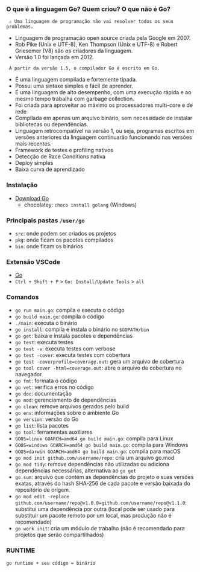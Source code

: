 ### O que é a linguagem Go? Quem criou? O que não é Go?

```
 ⚠️ Uma linguagem de programação não vai resolver todos os seus problemas.
```

- Linguagem de programação open source criada pela Google em 2007.
- Rob Pike (Unix e UTF-8), Ken Thompson (Unix e UTF-8) e Robert Griesemer (V8) são os criadores da linguagem.
- Versão 1.0 foi lançada em 2012.

```
 A partir da versão 1.5, o compilador Go é escrito em Go.
```

- É uma linguagem compilada e fortemente tipada.
- Possui uma sintaxe simples e fácil de aprender.
- É uma linguagem de alto desempenho, com uma execução rápida e ao mesmo tempo trabalha com garbage collection.
- Foi criada para aproveitar ao máximo os processadores multi-core e de rede
- Compilada em apenas um arquivo binário, sem necessidade de instalar bibliotecas ou dependências.
- Linguagem retrocompatível na versão 1, ou seja, programas escritos em versões anteriores da linguagem continuarão funcionando nas versões mais recentes.
- Framework de testes e profiling nativos
- Detecção de Race Conditions nativa
- Deploy simples
- Baixa curva de aprendizado

### Instalação

- [Download Go](https://golang.org/dl/)
  - chocolatey: `choco install golang` (Windows)

### Principais pastas `/user/go`

- `src`: onde podem ser criados os projetos
- `pkg`: onde ficam os pacotes compilados
- `bin`: onde ficam os binários

### Extensão VSCode

- [Go](https://marketplace.visualstudio.com/items?itemName=golang.Go)
- `Ctrl + Shift + P` > `Go: Install/Update Tools` > `all`

### Comandos

- `go run main.go`: compila e executa o código
- `go build main.go`: compila o código
- `./main`: executa o binário
- `go install`: compila e instala o binário no `$GOPATH/bin`
- `go get`: baixa e instala pacotes e dependências
- `go test`: executa testes
- `go test -v`: executa testes com verbose
- `go test -cover`: executa testes com cobertura
- `go test -coverprofile=coverage.out`: gera um arquivo de cobertura
- `go tool cover -html=coverage.out`: abre o arquivo de cobertura no navegador
- `go fmt`: formata o código
- `go vet`: verifica erros no código
- `go doc`: documentação
- `go mod`: gerenciamento de dependências
- `go clean`: remove arquivos gerados pelo build
- `go env`: informações sobre o ambiente Go
- `go version`: versão do Go
- `go list`: lista pacotes
- `go tool`: ferramentas auxiliares
- `GOOS=linux GOARCH=amd64 go build main.go`: compila para Linux
- `GOOS=windows GOARCH=amd64 go build main.go`: compila para Windows
- `GOOS=darwin GOARCH=amd64 go build main.go`: compila para macOS
- `go mod init github.com/username/repo`: cria um arquivo go.mod
- `go mod tidy`: remove dependências não utilizadas ou adiciona dependências necessárias, alternativa ao `go get`
- `go.sum`: arquivo que contém as dependências do projeto e suas versões exatas, através do hash SHA-256 de cada pacote e versão baixada do repositório de origem.
- `go mod edit -replace github.com/username/repo@v1.0.0=github.com/username/repo@v1.1.0`: substitui uma dependência por outra (local pode ser usado para substituir um pacote remoto por um local, mas produção não é recomendado)
- `go work init`: cria um módulo de trabalho (não é recomendado para projetos que serão compartilhados)

### RUNTIME

```
go runtime + seu código = binário
```
